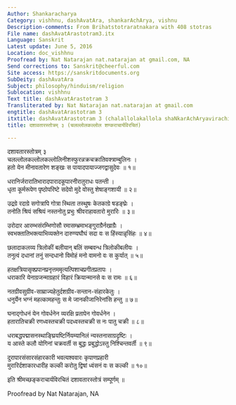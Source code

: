 ```yaml
---
Author: Shankaracharya
Category: vishhnu, dashAvatAra, shankarAchArya, vishnu
Description-comments: From Brihatstotraratnakara with 408 stotras
File name: dashAvatArastotram3.itx
Language: Sanskrit
Latest update: June 5, 2016
Location: doc_vishhnu
Proofread by: Nat Natarajan nat.natarajan at gmail.com, NA
Send corrections to: Sanskrit@cheerful.com
Site access: https://sanskritdocuments.org
SubDeity: dashAvatAra
Subject: philosophy/hinduism/religion
Sublocation: vishhnu
Text title: dashAvatArastotram 3
Transliterated by: Nat Natarajan nat.natarajan at gmail.com
engtitle: dashAvatArastotram 3
itxtitle: dashAvatArastotram 3 (chalallolakallola shaNkarAchAryavirachitaM)
title: दशावतारस्तोत्रम् ३ (चलल्लोलकल्लोल शण्कराचार्यविरचितं)

---
```

  
 दशावतारस्तोत्रम् ३   
चलल्लोलकल्लोलकल्लोलिनीशस्फुरन्नक्रचक्रातिवक्त्राम्बुलिनः ।  
हतो येन मीनावतारेण शङ्खः स पायादपायाज्जगद्वासुदेवः ॥ १॥  
  
धरानिर्जरारातिभारादपारादकूपारनीरातुराधः पतन्ती ।  
धृता कूर्मरूपेण पृष्ठोपरिष्टे सदेवो मुदे वोस्तु शेषाङ्गशायी ॥ २॥  
  
उद्रग्रे रदाग्रे सगोत्रापि गोत्रा स्थिता तस्थुषः केतकाग्रे षडङ्घ्रेः ।  
तनोति श्रियं सश्रियं नस्तनोतु प्रभुः श्रीवराहावतारो मुरारिः ॥ ३॥  
  
उरोदार आरम्भसंरम्भिणोसौ रमासम्भ्रमाभङ्गुराग्रैर्नखाग्रैः ।  
स्वभक्तातिभक्त्याभिव्यक्तेन दारुण्यघौघं सदा वः स हिंस्यान्नृसिंहः ॥ ४॥  
  
छलादाकलय्य त्रिलोकीं बलीयान् बलिं सम्बवन्ध त्रिलोकीबलीयः ।  
तनुत्वं दधानां तनुं सन्दधानो विमोहं मनो वामनो वः स कुर्यात् ॥ ५॥  
  
हतक्षत्रियासृक्प्रपानप्रनृत्तममृत्यत्पिशाचप्रगीतप्रतापः ।  
धराकारि येनाग्रजन्माग्रहारं विहारं क्रियान्मानसे वः स रामः ॥ ६॥  
  
नतग्रीवसुग्रीव-साम्राज्यहेतुर्दशग्रीव-सन्तान-संहारकेतुः ।  
धनुर्येन भग्नं महत्कामहन्तुः स मे जानकीजानिरेनांसि हन्तु ॥ ७॥  
  
घनाद्गोधनं येन गोवर्धनेन व्यरक्षि प्रतापेन गोवर्धनेन ।  
हतारातिचक्री रणध्वस्तचक्री पदध्वस्तचक्री स नः पातु चक्री ॥ ८॥  
  
धराबद्धपद्मासनस्थाङ्घ्रियष्टिर्नियम्यानिलं न्यस्तनासाग्रदृष्टिः ।  
य आस्ते कलौ योगिनां चक्रवर्ती स बुद्धः प्रबुद्धोऽस्तु निश्चिन्तवर्ती ॥ ९॥  
  
दुरापारसंसारसंहारकारी भवत्यश्ववारः कृपाणप्रहारी  
मुरारिर्दशाकारधारीह कल्की करोतु द्विषां ध्वंसनं वः स कल्की ॥ १०॥  
  
इति श्रीमच्छङ्कराचार्यविरचितं दशावतारस्तोत्रं सम्पूर्णम् ॥  
  
  
Proofread by Nat Natarajan, NA  
  
